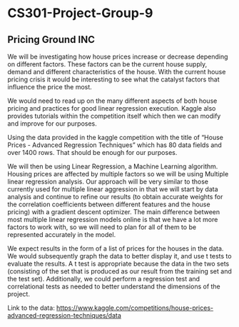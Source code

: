# CS301-Project-Group-9 
## Pricing Ground INC

<p>
We will be investigating how house prices increase or decrease depending on different factors. These factors can be the current house supply, demand and different characteristics of the house. With the current house pricing crisis it would be interesting to see what the catalyst factors that influence the price the most.  

We would need to read up on the many different aspects of both house pricing and practices for good linear regression execution. Kaggle also provides tutorials within the competition itself which then we can modify and improve for our purposes.

Using the data provided in the kaggle competition with the title of  “House Prices - Advanced Regression Techniques” which has 80 data fields and over 1400 rows. That should be enough for our purposes. 

We will then be using Linear Regression, a Machine Learning algorithm. Housing prices are affected by multiple factors so we will be using Multiple linear regression analysis. Our approach will be very similar to those currently used for multiple linear aggression in that we will start by data analysis and continue to refine our results (to obtain accurate weights for the correlation coefficients between different features and the house pricing) with a gradient descent optimizer. The main difference between most multiple linear regression models online is that we have a lot more factors to work with, so we will need to plan for all of them to be represented accurately in the model.

We expect results in the form of a list of prices for the houses in the data. We would subsequently graph the data to better display it, and use t tests to evaluate the results. A t test is appropriate because the data in the two sets (consisting of the set that is produced as our result from the training set and the test set). Additionally, we could perform a regression test and correlational tests as needed to better understand the dimensions of the project.
</p>
  
Link to the data:
https://www.kaggle.com/competitions/house-prices-advanced-regression-techniques/data
